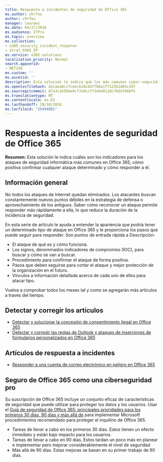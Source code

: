 ```yaml
---
title: Respuesta a incidentes de seguridad de Office 365
ms.author: chrfox
author: chrfox
manager: laurawi
ms.date: 04/27/2018
ms.audience: ITPro
ms.topic: overview
ms.collection:
- o365_security_incident_response
- Strat_O365_IP
ms.service: o365-solutions
localization_priority: Normal
search.appverid:
- MET150
ms.custom: ''
ms.assetid: ''
description: Esta solución le indica qué los más comunes cyber-seguridad ataques podrían ser similar en Office 365 y cómo responder a ellos
ms.openlocfilehash: d2caea8cc7ceecb18cd477b8a1ff12352d83c3df
ms.sourcegitcommit: 87a3ca55b6e9cf7e9ccf73e64013dc78dd7660f5
ms.translationtype: MT
ms.contentlocale: es-ES
ms.lasthandoff: 10/10/2018
ms.locfileid: "25494081"
---
```

# <a name="office-365-security-incident-response"></a>Respuesta a incidentes de seguridad de Office 365

 **Resumen:** Esta solución le indica cuáles son los indicadores para los ataques de seguridad informática más comunes en Office 365, cómo positiva confirmar cualquier ataque determinado y cómo responder a él.
  
## <a name="overview"></a>Información general
No todos los ataques de Internet quedan eliminados. Los atacantes buscan constantemente nuevos puntos débiles en la estrategia de defensa o aprovechamiento de los antiguos. Saber cómo reconocer un ataque permite responder más rápidamente a ella, lo que reduce la duración de la incidencia de seguridad.

En esta serie de artículo le ayuda a entender la apariencia que podría tener un determinado tipo de ataque en Office 365 y le proporciona los pasos que puede seguir para responder. Son puntos de entrada rápida a Descripción:
 
- El ataque de qué es y cómo funciona.
- Los signos, denominados indicadores de compromiso (IOC), para buscar y cómo se van a buscar.
- Procedimiento para confirmar el ataque de forma positiva.
- Pasos que deben seguirse para cortar el ataque y mejor protección de la organización en el futuro.
- Vínculos a información detallada acerca de cada uno de ellos para atacar tipo.

Vuelva a comprobar todos los meses tal y como se agregarán más artículos a través del tiempo.

## <a name="detect-and-remediate-articles"></a>Detectar y corregir los artículos

- [Detectar y solucionar la concesión de consentimiento ilegal en Office 365](detect-and-remediate-illicit-consent-grants.md)
- [Detectar y corregir las reglas de Outlook y ataques de inserciones de formularios personalizados en Office 365](detect-and-remediate-outlook-rules-forms-attack.md)
 
## <a name="incident-response-articles"></a>Artículos de respuesta a incidentes

- [Responder a una cuenta de correo electrónico en peligro en Office 365](responding-to-a-compromised-email-account.md)

## <a name="secure-office-365-like-a-cybersecurity-pro"></a>Seguro de Office 365 como una ciberseguridad pro
Su suscripción de Office 365 incluye un conjunto eficaz de características de seguridad que puede utilizar para proteger los datos y los usuarios.  Usar el [Guía de seguridad de Office 365: principales prioridades para los primeros 30 días, 90 días y más allá de](https://support.office.com/article/Office-365-security-roadmap-Top-priorities-for-the-first-30-days-90-days-and-beyond-28c86a1c-e4dd-4aad-a2a6-c768a21cb352) para implementar Microsoft procedimientos recomendado para proteger el inquilino de Office 365.
- Tareas de llevar a cabo en los primeros 30 días.  Estos tienen un efecto inmediato y están bajo impacto para los usuarios.
- Tareas de llevar a cabo en 90 días. Estos tardan un poco más en planear e implementar pero mejorar considerablemente el nivel de seguridad
- Más allá de 90 días. Estas mejoras se basan en su primer trabajo de 90 días.






